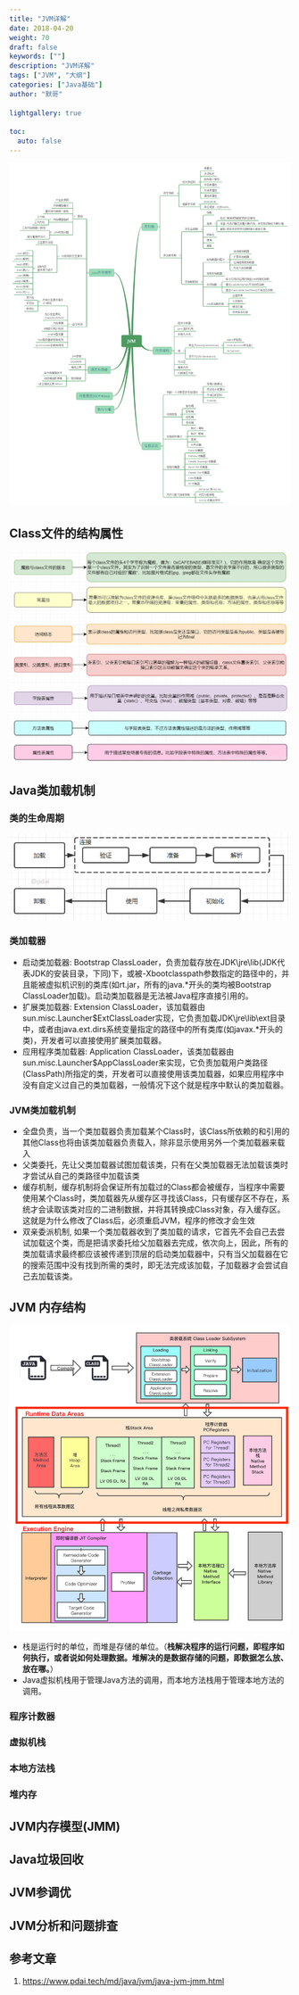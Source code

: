 ```yaml
---  
title: "JVM详解"  
date: 2018-04-20
weight: 70  
draft: false  
keywords: [""]  
description: "JVM详解"  
tags: ["JVM", "大纲"]
categories: ["Java基础"]  
author: "默哥"  

lightgallery: true

toc:
  auto: false
---
```


![](/images/jvm/jvm-overview.png "JVM概览")

## Class文件的结构属性
![](/images/jvm/class-struct.png "类的结构")


## Java类加载机制
### 类的生命周期
![](/images/jvm/class-life.png "类的生命周期")

### 类加载器
* 启动类加载器: Bootstrap ClassLoader，负责加载存放在JDK\jre\lib(JDK代表JDK的安装目录，下同)下，或被-Xbootclasspath参数指定的路径中的，并且能被虚拟机识别的类库(如rt.jar，所有的java.*开头的类均被Bootstrap ClassLoader加载)。启动类加载器是无法被Java程序直接引用的。 
* 扩展类加载器: Extension ClassLoader，该加载器由sun.misc.Launcher$ExtClassLoader实现，它负责加载JDK\jre\lib\ext目录中，或者由java.ext.dirs系统变量指定的路径中的所有类库(如javax.*开头的类)，开发者可以直接使用扩展类加载器。 
* 应用程序类加载器: Application ClassLoader，该类加载器由sun.misc.Launcher$AppClassLoader来实现，它负责加载用户类路径(ClassPath)所指定的类，开发者可以直接使用该类加载器，如果应用程序中没有自定义过自己的类加载器，一般情况下这个就是程序中默认的类加载器。

### JVM类加载机制 
* 全盘负责，当一个类加载器负责加载某个Class时，该Class所依赖的和引用的其他Class也将由该类加载器负责载入，除非显示使用另外一个类加载器来载入 
* 父类委托，先让父类加载器试图加载该类，只有在父类加载器无法加载该类时才尝试从自己的类路径中加载该类 
* 缓存机制，缓存机制将会保证所有加载过的Class都会被缓存，当程序中需要使用某个Class时，类加载器先从缓存区寻找该Class，只有缓存区不存在，系统才会读取该类对应的二进制数据，并将其转换成Class对象，存入缓存区。这就是为什么修改了Class后，必须重启JVM，程序的修改才会生效 
* 双亲委派机制, 如果一个类加载器收到了类加载的请求，它首先不会自己去尝试加载这个类，而是把请求委托给父加载器去完成，依次向上，因此，所有的类加载请求最终都应该被传递到顶层的启动类加载器中，只有当父加载器在它的搜索范围中没有找到所需的类时，即无法完成该加载，子加载器才会尝试自己去加载该类。

## JVM 内存结构
![](/images/jvm/jms.jpg "JVM内存结构")

* 栈是运行时的单位，而堆是存储的单位。（**栈解决程序的运行问题，即程序如何执行，或者说如何处理数据。堆解决的是数据存储的问题，即数据怎么放、放在哪。**）
* Java虚拟机栈用于管理Java方法的调用，而本地方法栈用于管理本地方法的调用。

### 程序计数器


### 虚拟机栈


### 本地方法栈


### 堆内存

## JVM内存模型(JMM)

## Java垃圾回收

## JVM参调优

## JVM分析和问题排查


## 参考文章
1. https://www.pdai.tech/md/java/jvm/java-jvm-jmm.html